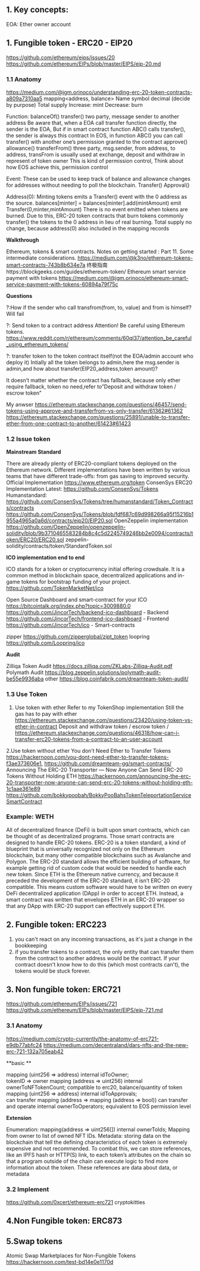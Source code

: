 
## 1. Key concepts:

EOA: Ether owner account


## 1. Fungible token - ERC20 - EIP20

https://github.com/ethereum/eips/issues/20
https://github.com/ethereum/EIPs/blob/master/EIPS/eip-20.md

### 1.1 Anatomy

https://medium.com/@jgm.orinoco/understanding-erc-20-token-contracts-a809a7310aa5
mapping<address, balance>
Name symbol decimal (decide by purpose)
Total supply 
	Increase: mint
	Decrease: burn

Function:
	balanceOf()
	transfer()	two party, message sender to another address
			Be aware that, when a EOA call transfer function directly, the sender is the EOA, 
			But if in smart contract function ABC() calls transfer(), the sender is always this contract
			In EOS, in function ABC() you can call transfer() with another one’s permission granted to the contract
	approve()
	allowance()	
	transferFrom() three party, msg.sender, from address, to address,
			transFrom is usually used at exchange, deposit and withdraw in represent of token owner
			This is kind of permission control, 
			Think about how EOS achieve this, permission control

Event: These can be used to keep track of balance and allowance changes for addresses without needing to poll the blockchain.
	Transfer()
	Approval()

Address(0):
	Minting tokens emits a Transfer() event with the 0 address as the source.
		balances[minter] = balances[minter].add(mintAmount) 
		emit Transfer(0,minter,mintAmount)
	There is no event emitted when tokens are burned. Due to this, ERC-20 token contracts that burn tokens commonly transfer() the tokens to the 0 address in lieu of real burning. Total supply no change, because address(0) also included in the mapping records

**Walkthrough**

Ethereum, tokens & smart contracts. Notes on getting started : Part 11. Some intermediate considerations.
https://medium.com/@k3no/ethereum-tokens-smart-contracts-743b8b634e7a
终极指南https://blockgeeks.com/guides/ethereum-token/
Ethereum smart service payment with tokens https://medium.com/@jgm.orinoco/ethereum-smart-service-payment-with-tokens-60894a79f75c

**Questions**

?:How if the sender who call transfrom(from, to, value) and from is himself? Will fail

?: Send token to a contract address
Attention! Be careful using Ethereum tokens. https://www.reddit.com/r/ethereum/comments/60ql37/attention_be_careful_using_ethereum_tokens/

?: transfer token to the token contract itself(not the EOA/admin account who deploy it)
Intially all the token belongs to admin,here the msg.sender is admin,and how about
transfer(EIP20_address,token amount)?

It doesn’t matter whether the contract has fallback, because only ether require fallback, token no need,refer to”Deposit and withdraw token / escrow token” 

My anwser 
https://ethereum.stackexchange.com/questions/46457/send-tokens-using-approve-and-transferfrom-vs-only-transfer/61362#61362
https://ethereum.stackexchange.com/questions/25891/unable-to-transfer-ether-from-one-contract-to-another/61423#61423

### 1.2 Issue token

**Mainstream Standard**

There are already plenty of ERC20-compliant tokens deployed on the Ethereum network. Different implementations have been written by various teams that have different trade-offs: from gas saving to improved security.
Official Implementation
https://www.ethereum.org/token
ConsenSys ERC20 Implementation
Latest: https://github.com/ConsenSys/Tokens
Humanstandard: https://github.com/ConsenSys/Tokens/tree/humanstandard/Token_Contracts/contracts
https://github.com/ConsenSys/Tokens/blob/fdf687c69d998266a95f15216b1955a4965a0a6d/contracts/eip20/EIP20.sol
OpenZeppelin implementation
https://github.com/OpenZeppelin/openzeppelin-solidity/blob/9b3710465583284b8c4c5d2245749246bb2e0094/contracts/token/ERC20/ERC20.sol
	zeppelin-solidity/contracts/token/StandardToken.sol

**ICO implementation end to end**

ICO stands for a token or cryptocurrency initial offering crowdsale. It is a common method in blockchain space, decentralized applications and in-game tokens for bootstrap funding of your project.
https://github.com/TokenMarketNet/ico

Open Source Dashboard and smart-contract for your ICO
https://bitcointalk.org/index.php?topic=3009880.0
https://github.com/JincorTech/backend-ico-dashboard - Backend
https://github.com/JincorTech/frontend-ico-dashboard - Frontend
https://github.com/JincorTech/ico - Smart-contracts

zipper
https://github.com/zipperglobal/zipt_token
loopring
https://github.com/Loopring/ico

**Audit**

Zilliqa Token Audit https://docs.zilliqa.com/ZKLabs-Zilliqa-Audit.pdf
Polymath Audit
https://blog.zeppelin.solutions/polymath-audit-be55e9936aba
other
https://blog.coinfabrik.com/dreamteam-token-audit/

### 1.3 Use Token

1. Use token with ether
Refer to my TokenShop implementation 
Still the gas has to pay with ether
https://ethereum.stackexchange.com/questions/23420/using-token-vs-ether-in-contract
Deposit and withdraw token / escrow token / 
https://ethereum.stackexchange.com/questions/46318/how-can-i-transfer-erc20-tokens-from-a-contract-to-an-user-account

2.Use token without ether
You don’t Need Ether to Transfer Tokens 
https://hackernoon.com/you-dont-need-ether-to-transfer-tokens-f3ae373606e1, https://github.com/dreamteam-gg/smart-contracts/
Announcing The ERC-20 Transporter — Now Anyone Can Send ERC-20 Tokens Without Holding ETH
https://hackernoon.com/announcing-the-erc-20-transporter-now-anyone-can-send-erc-20-tokens-without-holding-eth-1c1aae361e89
https://github.com/bokkypoobah/BokkyPooBahsTokenTeleportationServiceSmartContract

### Example: WETH

All of decentralized finance (DeFi) is built upon smart contracts, which can be thought of as decentralized programs. Those smart contracts are designed to handle ERC-20 tokens. ERC-20 is a token standard, a kind of blueprint that is universally recognized not only on the Ethereum blockchain, but many other compatible blockchains such as Avalanche and Polygon. The ERC-20 standard allows the efficient building of software, for example getting rid of custom code that would be needed to handle each new token. Since ETH is the Ethereum native currency, and because it preceded the development of the ERC-20 standard, it isn’t ERC-20 compatible. This means custom software would have to be written on every DeFi decentralized application (DApp) in order to accept ETH. Instead, a smart contract was written that envelopes ETH in an ERC-20 wrapper so that any DApp with ERC-20 support can effectively support ETH.

## 2. Fungible token: ERC223

1) you can't react on any incoming transactions, as it's just a change in the bookkeeping 
2) if you transfer tokens to a contract, the only entity that can transfer them from the contract to another address would be the contract. If your contract doesn't know how to do this (which most contracts can't), the tokens would be stuck forever.

## 3. Non fungible token: ERC721

https://github.com/ethereum/EIPs/issues/721
https://github.com/ethereum/EIPs/blob/master/EIPS/eip-721.md

### 3.1 Anatomy

https://medium.com/crypto-currently/the-anatomy-of-erc721-e9db77abfc24
https://medium.com/decentraland/dars-nfts-and-the-new-erc-721-132a705eab42

**basic **

mapping (uint256 => address) internal idToOwner;	
tokenID => owner
mapping (address => uint256) internal ownerToNFTokenCount; 
compatible to erc20, balance/quantity of token
mapping (uint256 => address) internal idToApprovals;	
can transfer
mapping (address => mapping (address => bool)) 
can transfer and operate
internal ownerToOperators; equivalent to EOS permission level

**Extension**

Enumeration:
mapping(address => uint256[]) internal ownerToIds;
	Mapping from owner to list of owned NFT IDs.
Metadata:
storing data on the blockchain that tell the defining characteristics of each token is extremely expensive and not recommended. To combat this, we can store references, like an IPFS hash or HTTP(S) link, to each token’s attributes on the chain so that a program outside of the chain can execute logic to find more information about the token. These references are data about data, or metadata

### 3.2 Implement 
https://github.com/0xcert/ethereum-erc721
cryptokitties

## 4.Non Fungible token: ERC873


## 5.Swap tokens
Atomic Swap Marketplaces for Non-Fungible Tokens
https://hackernoon.com/test-bd14e0e1170d

<disqus/>